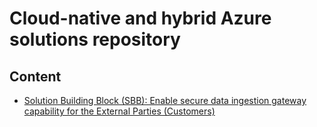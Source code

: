 # Cloud-native and hybrid Azure solutions repository

## Content

* [Solution Building Block (SBB): Enable secure data ingestion gateway capability for the External Parties (Customers)](https://github.com/andreyshihov/azure/tree/main/delta-lake-storage-for-external-partners)

